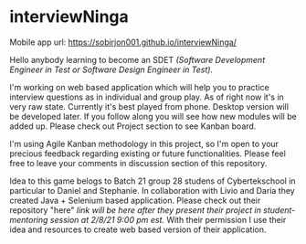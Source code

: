 # interviewNinga

Mobile app url: https://sobirjon001.github.io/interviewNinga/

Hello anybody learning to become an SDET *(Software Development Engineer in Test or Software Design Engineer in Test).*

I'm working on web based application which will help you to practice interview questions as in individual and group play.
As of right now it's in very raw state. Currently it's best played from phone. Desktop version will be developed later.
If you follow along you will see how new modules will be added up. Please check out Project section to see Kanban board.

I'm using Agile Kanban methodology in this project, so I'm open to your precious feedback regarding existing or future functionalities.
Please feel free to leave your comments in discussion section of this repository.

Idea to this game belogs to Batch 21 group 28 studens of Cybertekschool in particular to Daniel and Stephanie. 
In collaboration with Livio and Daria they created Java + Selenium based application. 
Please check out their repository "here" *link will be here after they present their project in student-mentoring session at 2/8/21 9:00 pm est.* 
With their permission I use their idea and resources to create web based version of their application.
